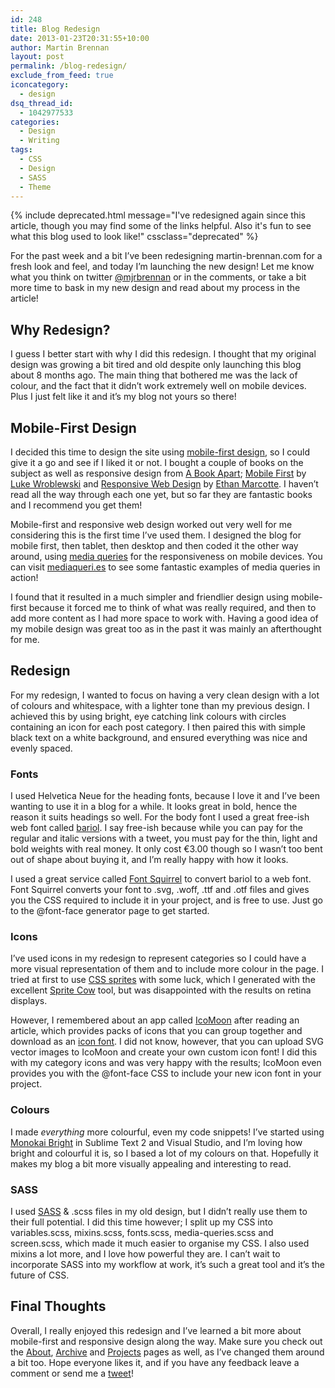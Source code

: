 ```yaml
---
id: 248
title: Blog Redesign
date: 2013-01-23T20:31:55+10:00
author: Martin Brennan
layout: post
permalink: /blog-redesign/
exclude_from_feed: true
iconcategory:
  - design
dsq_thread_id:
  - 1042977533
categories:
  - Design
  - Writing
tags:
  - CSS
  - Design
  - SASS
  - Theme
---
```


{% include deprecated.html message="I've redesigned again since this article, though you may find some of the links helpful. Also it's fun to see what this blog used to look like!" cssclass="deprecated" %}

For the past week and a bit I’ve been redesigning martin-brennan.com for a fresh look and feel, and today I’m launching the new design! Let me know what you think on twitter [@mjrbrennan](htttp://twitter.com/mjrbrennan) or in the comments, or take a bit more time to bask in my new design and read about my process in the article!

<!--more-->

## Why Redesign?

I guess I better start with why I did this redesign. I thought that my original design was growing a bit tired and old despite only launching this blog about 8 months ago. The main thing that bothered me was the lack of colour, and the fact that it didn’t work extremely well on mobile devices. Plus I just felt like it and it’s my blog not yours so there!

## Mobile-First Design

I decided this time to design the site using [mobile-first design](http://weblogs.java.net/blog/manningpubs/archive/2012/11/14/foundations-mobile-first-design), so I could give it a go and see if I liked it or not. I bought a couple of books on the subject as well as responsive design from [A Book Apart](http://www.abookapart.com/); [Mobile First](http://www.abookapart.com/products/mobile-first) by [Luke Wroblewski](https://twitter.com/lukew) and [Responsive Web Design](http://www.abookapart.com/products/responsive-web-design) by [Ethan Marcotte](https://twitter.com/beep). I haven’t read all the way through each one yet, but so far they are fantastic books and I recommend you get them!

Mobile-first and responsive web design worked out very well for me considering this is the first time I’ve used them. I designed the blog for mobile first, then tablet, then desktop and then coded it the other way around, using [media queries](http://css-tricks.com/snippets/css/media-queries-for-standard-devices/) for the responsiveness on mobile devices. You can visit [mediaqueri.es](http://mediaqueri.es/) to see some fantastic examples of media queries in action!

I found that it resulted in a much simpler and friendlier design using mobile-first because it forced me to think of what was really required, and then to add more content as I had more space to work with. Having a good idea of my mobile design was great too as in the past it was mainly an afterthought for me.

## Redesign

For my redesign, I wanted to focus on having a very clean design with a lot of colours and whitespace, with a lighter tone than my previous design. I achieved this by using bright, eye catching link colours with circles containing an icon for each post category. I then paired this with simple black text on a white background, and ensured everything was nice and evenly spaced.

### Fonts

I used Helvetica Neue for the heading fonts, because I love it and I’ve been wanting to use it in a blog for a while. It looks great in bold, hence the reason it suits headings so well. For the body font I used a great free-ish web font called [bariol](http://www.bariol.com/). I say free-ish because while you can pay for the regular and italic versions with a tweet, you must pay for the thin, light and bold weights with real money. It only cost €3.00 though so I wasn’t too bent out of shape about buying it, and I’m really happy with how it looks.

I used a great service called [Font Squirrel](http://www.fontsquirrel.com) to convert bariol to a web font. Font Squirrel converts your font to .svg, .woff, .ttf and .otf files and gives you the CSS required to include it in your project, and is free to use. Just go to the @font-face generator page to get started.

### Icons

I’ve used icons in my redesign to represent categories so I could have a more visual representation of them and to include more colour in the page. I tried at first to use [CSS sprites](http://css-tricks.com/css-sprites/) with some luck, which I generated with the excellent [Sprite Cow](http://www.spritecow.com/) tool, but was disappointed with the results on retina displays.

However, I remembered about an app called [IcoMoon](http://www.icomoon.io) after reading an article, which provides packs of icons that you can group together and download as an [icon font](http://css-tricks.com/examples/IconFont/). I did not know, however, that you can upload SVG vector images to IcoMoon and create your own custom icon font! I did this with my category icons and was very happy with the results; IcoMoon even provides you with the @font-face CSS to include your new icon font in your project.

### Colours

I made _everything_ more colourful, even my code snippets! I’ve started using [Monokai Bright](http://studiostyl.es/schemes/monokai-bright-sublime) in Sublime Text 2 and Visual Studio, and I’m loving how bright and colourful it is, so I based a lot of my colours on that. Hopefully it makes my blog a bit more visually appealing and interesting to read.

### SASS

I used [SASS](http://sass-lang.com/) & .scss files in my old design, but I didn’t really use them to their full potential. I did this time however; I split up my CSS into variables.scss, mixins.scss, fonts.scss, media-queries.scss and screen.scss, which made it much easier to organise my CSS. I also used mixins a lot more, and I love how powerful they are. I can’t wait to incorporate SASS into my workflow at work, it’s such a great tool and it’s the future of CSS.

## Final Thoughts

Overall, I really enjoyed this redesign and I’ve learned a bit more about mobile-first and responsive design along the way. Make sure you check out the [About](/), [Archive](/archive) and [Projects](/projects) pages as well, as I’ve changed them around a bit too. Hope everyone likes it, and if you have any feedback leave a comment or send me a [tweet](http://twitter.com/mjrbrennan "mjrbrennan on twitter")!
